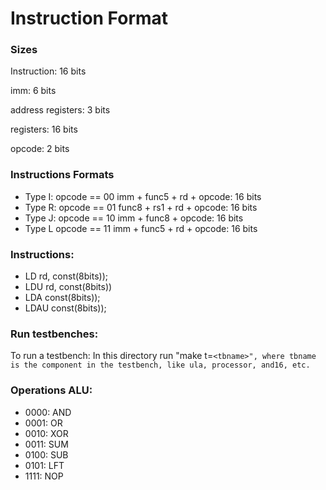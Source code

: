 # Instruction Format

### Sizes

Instruction: 16 bits

imm: 6 bits

address registers: 3 bits

registers: 16 bits

opcode: 2 bits

### Instructions Formats

* Type I: opcode == 00
  imm + func5 + rd + opcode: 16 bits
* Type R: opcode == 01
  func8 + rs1 + rd  + opcode: 16 bits
* Type J: opcode == 10
  imm + func8 + opcode: 16 bits
* Type L opcode == 11
  imm +  func5 + rd + opcode: 16 bits

### Instructions:

* LD rd, const(8bits));
* LDU rd, const(8bits))
* LDA const(8bits));
* LDAU const(8bits));

### Run testbenches:

To run a testbench: In this directory run "make t=`<tbname>", where tbname is the component in the testbench, like ula, processor, and16, etc.`

### Operations ALU:

* 0000: AND
* 0001: OR
* 0010: XOR
* 0011: SUM
* 0100: SUB
* 0101: LFT
* 1111: NOP

